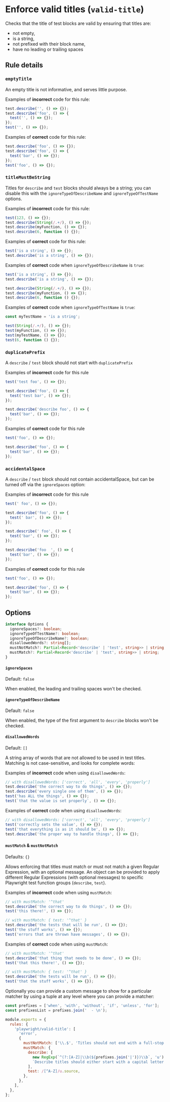 # Enforce valid titles (`valid-title`)

Checks that the title of test blocks are valid by ensuring that titles are:

- not empty,
- is a string,
- not prefixed with their block name,
- have no leading or trailing spaces

## Rule details

### `emptyTitle`

An empty title is not informative, and serves little purpose.

Examples of **incorrect** code for this rule:

```javascript
test.describe('', () => {});
test.describe('foo', () => {
  test('', () => {});
});
test('', () => {});
```

Examples of **correct** code for this rule:

```javascript
test.describe('foo', () => {});
test.describe('foo', () => {
  test('bar', () => {});
});
test('foo', () => {});
```

### `titleMustBeString`

Titles for `describe` and `test` blocks should always be a string; you can
disable this with the `ignoreTypeOfDescribeName` and `ignoreTypeOfTestName`
options.

Examples of **incorrect** code for this rule:

```javascript
test(123, () => {});
test.describe(String(/.+/), () => {});
test.describe(myFunction, () => {});
test.describe(6, function () {});
```

Examples of **correct** code for this rule:

```javascript
test('is a string', () => {});
test.describe('is a string', () => {});
```

Examples of **correct** code when `ignoreTypeOfDescribeName` is `true`:

```javascript
test('is a string', () => {});
test.describe('is a string', () => {});

test.describe(String(/.+/), () => {});
test.describe(myFunction, () => {});
test.describe(6, function () {});
```

Examples of **correct** code when `ignoreTypeOfTestName` is `true`:

```javascript
const myTestName = 'is a string';

test(String(/.+/), () => {});
test(myFunction, () => {});
test(myTestName, () => {});
test(6, function () {});
```

### `duplicatePrefix`

A `describe` / `test` block should not start with `duplicatePrefix`

Examples of **incorrect** code for this rule

```javascript
test('test foo', () => {});

test.describe('foo', () => {
  test('test bar', () => {});
});

test.describe('describe foo', () => {
  test('bar', () => {});
});
```

Examples of **correct** code for this rule

```javascript
test('foo', () => {});

test.describe('foo', () => {
  test('bar', () => {});
});
```

### `accidentalSpace`

A `describe` / `test` block should not contain accidentalSpace, but can be
turned off via the `ignoreSpaces` option:

Examples of **incorrect** code for this rule

```javascript
test(' foo', () => {});

test.describe('foo', () => {
  test(' bar', () => {});
});

test.describe(' foo', () => {
  test('bar', () => {});
});

test.describe('foo  ', () => {
  test('bar', () => {});
});
```

Examples of **correct** code for this rule

```javascript
test('foo', () => {});

test.describe('foo', () => {
  test('bar', () => {});
});
```

## Options

```ts
interface Options {
  ignoreSpaces?: boolean;
  ignoreTypeOfTestName?: boolean;
  ignoreTypeOfDescribeName?: boolean;
  disallowedWords?: string[];
  mustNotMatch?: Partial<Record<'describe' | 'test', string>> | string;
  mustMatch?: Partial<Record<'describe' | 'test', string>> | string;
}
```

#### `ignoreSpaces`

Default: `false`

When enabled, the leading and trailing spaces won't be checked.

#### `ignoreTypeOfDescribeName`

Default: `false`

When enabled, the type of the first argument to `describe` blocks won't be
checked.

#### `disallowedWords`

Default: `[]`

A string array of words that are not allowed to be used in test titles. Matching
is not case-sensitive, and looks for complete words:

Examples of **incorrect** code when using `disallowedWords`:

```javascript
// with disallowedWords: ['correct', 'all', 'every', 'properly']
test.describe('the correct way to do things', () => {});
test.describe('every single one of them', () => {});
test('has ALL the things', () => {});
test(`that the value is set properly`, () => {});
```

Examples of **correct** code when using `disallowedWords`:

```javascript
// with disallowedWords: ['correct', 'all', 'every', 'properly']
test('correctly sets the value', () => {});
test('that everything is as it should be', () => {});
test.describe('the proper way to handle things', () => {});
```

#### `mustMatch` & `mustNotMatch`

Defaults: `{}`

Allows enforcing that titles must match or must not match a given Regular
Expression, with an optional message. An object can be provided to apply
different Regular Expressions (with optional messages) to specific Playwright
test function groups (`describe`, `test`).

Examples of **incorrect** code when using `mustMatch`:

```javascript
// with mustMatch: '^that'
test.describe('the correct way to do things', () => {});
test('this there!', () => {});

// with mustMatch: { test: '^that' }
test.describe('the tests that will be run', () => {});
test('the stuff works', () => {});
test('errors that are thrown have messages', () => {});
```

Examples of **correct** code when using `mustMatch`:

```javascript
// with mustMatch: '^that'
test.describe('that thing that needs to be done', () => {});
test('that this there!', () => {});

// with mustMatch: { test: '^that' }
test.describe('the tests will be run', () => {});
test('that the stuff works', () => {});
```

Optionally you can provide a custom message to show for a particular matcher by
using a tuple at any level where you can provide a matcher:

```javascript
const prefixes = ['when', 'with', 'without', 'if', 'unless', 'for'];
const prefixesList = prefixes.join('  - \n');

module.exports = {
  rules: {
    'playwright/valid-title': [
      'error',
      {
        mustNotMatch: ['\\.$', 'Titles should not end with a full-stop'],
        mustMatch: {
          describe: [
            new RegExp(`^(?:[A-Z]|\\b(${prefixes.join('|')})\\b`, 'u').source,
            `Describe titles should either start with a capital letter or one of the following prefixes: ${prefixesList}`,
          ],
          test: /[^A-Z]/u.source,
        },
      },
    ],
  },
};
```

